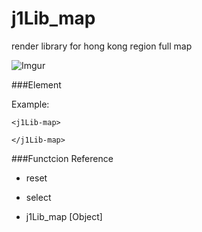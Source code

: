 # j1Lib_map

render library for hong kong region full map

![Imgur](http://i.imgur.com/RfEPSdh.png)

###Element


Example:

    <j1Lib-map>

    </j1Lib-map>
    
###Functcion Reference
- reset

- select

- j1Lib_map [Object]
